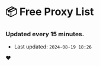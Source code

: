# :package: Free Proxy List
### Updated every 15 minutes.

- Last updated: `2024-08-19 18:26`

:heart:

